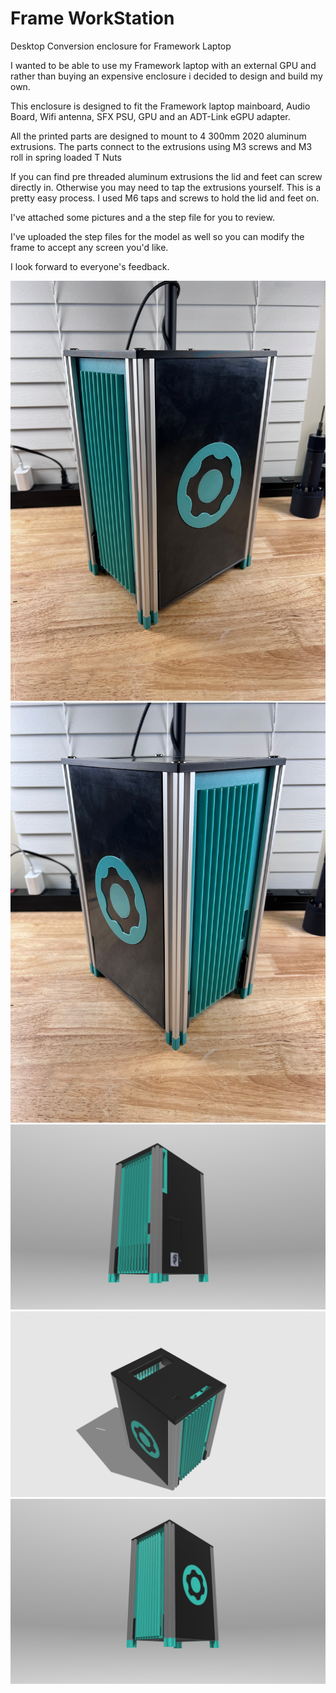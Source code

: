 # Frame WorkStation
 Desktop Conversion enclosure for Framework Laptop 

I wanted to be able to use my Framework laptop with an external GPU and rather than buying an expensive enclosure i decided to design and build my own. 

This enclosure is designed to fit the Framework laptop mainboard, Audio Board, Wifi antenna, SFX PSU, GPU and an ADT-Link eGPU adapter. 

All the printed parts are designed to mount to 4 300mm 2020 aluminum extrusions. The parts connect to the extrusions using M3 screws and M3 roll in spring loaded T Nuts

If you can find pre threaded aluminum extrusions the lid and feet can screw directly in. Otherwise you may need to tap the extrusions yourself. This is a pretty easy process. I used M6 taps and screws to hold the lid and feet on. 

I've attached some pictures and a the step file for you to review. 

I've uploaded the step files for the model as well so you can modify the frame to accept any screen you'd like. 

I look forward to everyone's feedback. 

![Frame WorkStation](https://github.com/whatthefilament/Frame-WorkStation/blob/main/Images/IMG_1916.jpeg)
![Frame WorkStation 2](https://github.com/whatthefilament/Frame-WorkStation/blob/main/Images/IMG_1917.jpeg)
![Render 1](https://github.com/whatthefilament/Frame-WorkStation/blob/main/Images/eGPU%20Power%20Tower%201.png)
![Render 2](https://github.com/whatthefilament/Frame-WorkStation/blob/main/Images/eGPU%20Power%20Tower%203.png)
![Render 3](https://github.com/whatthefilament/Frame-WorkStation/blob/main/Images/eGPU%20Power%20Tower%20Copy.png)

